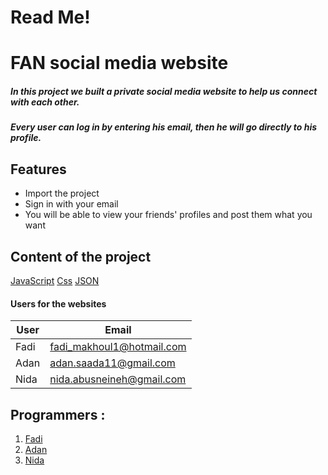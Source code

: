# Read Me!
# FAN social media website
##### In this project we built a private social media website to help us connect with each other.
##### Every user can log in by entering his email, then he will go directly to his profile. 


## Features

- Import the project
- Sign in with your email
- You will be able to view your friends' profiles and post them what you want

## Content of the project

[JavaScript](https://github.com/WebAhead10/FAN/blob/main/server.js)
[Css](https://github.com/WebAhead10/FAN/blob/main/public/main-style.css)
[JSON](https://github.com/WebAhead10/FAN/blob/main/package.json)

#### Users for the websites

| User | Email |
| ------ | ------ |
| Fadi | fadi_makhoul1@hotmail.com  |
| Adan | adan.saada11@gmail.com|
| Nida | nida.abusneineh@gmail.com |

## Programmers :
1. [Fadi ](https://github.com/Fadii9)
2. [Adan](https://github.com/Adan-Sa)
3. [Nida](https://github.com/Nida1987)


